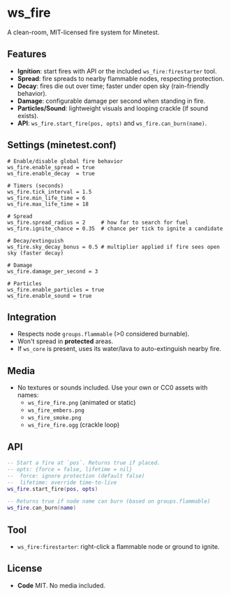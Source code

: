 # ws_fire

A clean-room, MIT-licensed fire system for Minetest.

## Features
- **Ignition**: start fires with API or the included `ws_fire:firestarter` tool.
- **Spread**: fire spreads to nearby flammable nodes, respecting protection.
- **Decay**: fires die out over time; faster under open sky (rain-friendly behavior).
- **Damage**: configurable damage per second when standing in fire.
- **Particles/Sound**: lightweight visuals and looping crackle (if sound exists).
- **API**: `ws_fire.start_fire(pos, opts)` and `ws_fire.can_burn(name)`.

## Settings (minetest.conf)
```
# Enable/disable global fire behavior
ws_fire.enable_spread = true
ws_fire.enable_decay  = true

# Timers (seconds)
ws_fire.tick_interval = 1.5
ws_fire.min_life_time = 6
ws_fire.max_life_time = 18

# Spread
ws_fire.spread_radius = 2     # how far to search for fuel
ws_fire.ignite_chance = 0.35  # chance per tick to ignite a candidate

# Decay/extinguish
ws_fire.sky_decay_bonus = 0.5 # multiplier applied if fire sees open sky (faster decay)

# Damage
ws_fire.damage_per_second = 3

# Particles
ws_fire.enable_particles = true
ws_fire.enable_sound = true
```

## Integration
- Respects node `groups.flammable` (>0 considered burnable).
- Won't spread in **protected** areas.
- If `ws_core` is present, uses its water/lava to auto-extinguish nearby fire.

## Media
- No textures or sounds included. Use your own or CC0 assets with names:
  - `ws_fire_fire.png` (animated or static)
  - `ws_fire_embers.png`
  - `ws_fire_smoke.png`
  - `ws_fire_fire.ogg` (crackle loop)

## API
```lua
-- Start a fire at `pos`. Returns true if placed.
-- opts: {force = false, lifetime = nil}
--  force: ignore protection (default false)
--  lifetime: override time-to-live
ws_fire.start_fire(pos, opts)

-- Returns true if node name can burn (based on groups.flammable)
ws_fire.can_burn(name)
```

## Tool
- `ws_fire:firestarter`: right-click a flammable node or ground to ignite.

## License
- **Code** MIT. No media included.
